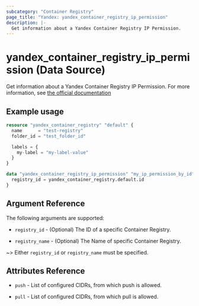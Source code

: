 ```yaml
---
subcategory: "Container Registry"
page_title: "Yandex: yandex_container_registry_ip_permission"
description: |-
  Get information about a Yandex Container Registry IP Permission.
---
```


# yandex_container_registry_ip_permission (Data Source)

Get information about a Yandex Container Registry IP Permission. For more information, see [the official documentation](https://yandex.cloud/docs/container-registry/operations/registry/registry-access)

## Example usage

```terraform
resource "yandex_container_registry" "default" {
  name      = "test-registry"
  folder_id = "test_folder_id"

  labels = {
    my-label = "my-label-value"
  }
}

data "yandex_container_registry_ip_permission" "my_ip_permission_by_id" {
  registry_id = yandex_container_registry.default.id
}
```

## Argument Reference

The following arguments are supported:

* `registry_id` - (Optional) The ID of a specific Container Registry.

* `registry_name` - (Optional) The Name of specific Container Registry.

~> Either `registry_id` or `registry_name` must be specified.

## Attributes Reference

* `push` - List of configured CIDRs, from which push is allowed.

* `pull` - List of configured CIDRs, from which pull is allowed.
